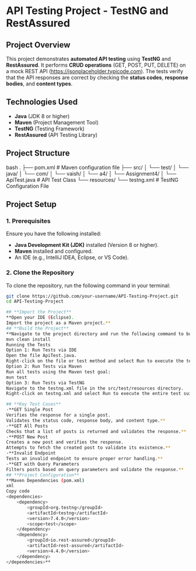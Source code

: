 # API Testing Project - TestNG and RestAssured

## **Project Overview**
This project demonstrates **automated API testing** using **TestNG** and **RestAssured**. It performs **CRUD operations** (GET, POST, PUT, DELETE) on a mock REST API (https://jsonplaceholder.typicode.com). The tests verify that the API responses are correct by checking the **status codes**, **response bodies**, and **content types**.

## **Technologies Used**
- **Java** (JDK 8 or higher)
- **Maven** (Project Management Tool)
- **TestNG** (Testing Framework)
- **RestAssured** (API Testing Library)

## **Project Structure**
bash
.
├── pom.xml                      # Maven configuration file
├── src/
│   └── test/
│       └── java/
│           └── com/
│               └── vaish/
│                   └── a4/
│                       └── Assignment4/
│                           └── ApiTest.java    # API Test Class
└── resources/
    └── testng.xml               # TestNG Configuration File

## **Project Setup**

### **1. Prerequisites**
Ensure you have the following installed:
- **Java Development Kit (JDK)** installed (Version 8 or higher).
- **Maven** installed and configured.
- An IDE (e.g., IntelliJ IDEA, Eclipse, or VS Code).

### **2. Clone the Repository**
To clone the repository, run the following command in your terminal:

```bash
git clone https://github.com/your-username/API-Testing-Project.git
cd API-Testing-Project

## **Import the Project**
**Open your IDE (Eclipse).
Import the project as a Maven project.**
## **Build the Project**
**Navigate to the project directory and run the following command to build the project:
mvn clean install
Running the Tests
Option 1: Run Tests via IDE
Open the file ApiTest.java.
Right-click on the file or test method and select Run to execute the tests individually or as a suite.
Option 2: Run Tests via Maven
Run all tests using the Maven test goal:
mvn test
Option 3: Run Tests via TestNG
Navigate to the testng.xml file in the src/test/resources directory.
Right-click on testng.xml and select Run to execute the entire test suite.**

## **Key Test Cases**
-**GET Single Post
Verifies the response for a single post.
Validates the status code, response body, and content type.**
-**GET All Posts
Checks that a list of posts is returned and validates the response.**
-**POST New Post
Creates a new post and verifies the response.
Attempts to fetch the created post to validate its existence.**
-**Invalid Endpoint
Tests an invalid endpoint to ensure proper error handling.**
-**GET with Query Parameters
Filters posts based on query parameters and validate the response.**
## **Project Configuration**
**Maven Dependencies (pom.xml)
xml
Copy code
<dependencies>
    <dependency>
        <groupId>org.testng</groupId>
        <artifactId>testng</artifactId>
        <version>7.4.0</version>
        <scope>test</scope>
    </dependency>
    <dependency>
        <groupId>io.rest-assured</groupId>
        <artifactId>rest-assured</artifactId>
        <version>4.4.0</version>
    </dependency>
</dependencies>**

 
